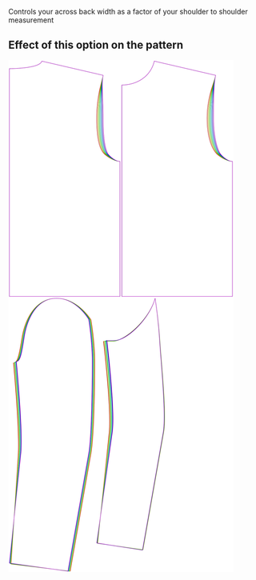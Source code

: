 Controls your across back width as a factor of your shoulder to shoulder measurement

## Effect of this option on the pattern

![This image shows the effect of this option by superimposing several variants that have a different value for this option](bent_acrossbackfactor_sample.svg "Effect of this option on the pattern")
